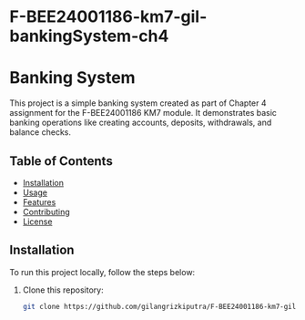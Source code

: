 # F-BEE24001186-km7-gil-bankingSystem-ch4

# Banking System

This project is a simple banking system created as part of Chapter 4 assignment for the F-BEE24001186 KM7 module. It demonstrates basic banking operations like creating accounts, deposits, withdrawals, and balance checks.

## Table of Contents

- [Installation](#installation)
- [Usage](#usage)
- [Features](#features)
- [Contributing](#contributing)
- [License](#license)

## Installation

To run this project locally, follow the steps below:

1. Clone this repository:
   ```bash
   git clone https://github.com/gilangrizkiputra/F-BEE24001186-km7-gil-bankingSystem-ch4.git
